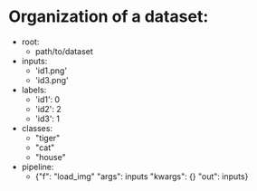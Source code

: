 # Organization of a dataset:
  - root:
    - path/to/dataset
  - inputs:
    - 'id1.png'
    - 'id3.png'
  - labels:
    - 'id1': 0
    - 'id2': 2
    - 'id3': 1
  - classes:
    - "tiger"
    - "cat"
    - "house"
  - pipeline:
    - {"f": "load_img"
       "args": inputs
       "kwargs": {}
       "out": inputs}
